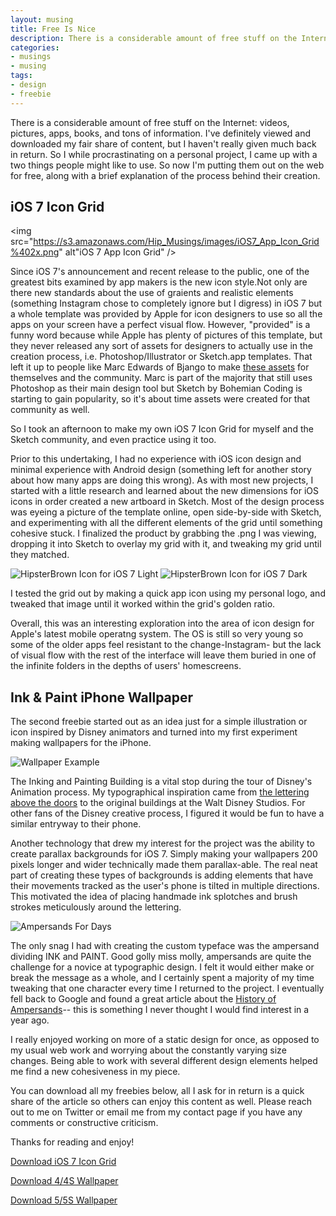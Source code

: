 ```yaml
---
layout: musing
title: Free Is Nice
description: There is a considerable amount of free stuff on the Internet— videos, pictures, apps, books, and tons of information. I've definitely viewed and downloaded my fair share of content, but I haven't really given much back in return. So I while procrastinating on a personal project, I came up with two things people might like to use. So now I'm putting them out on the web for free, along with a brief explanation of the process behind their creation.
categories:
- musings
- musing
tags:
- design
- freebie
---
```

There is a considerable amount of free stuff on the Internet: videos, pictures, apps, books, and tons of information. I've definitely viewed and downloaded my fair share of content, but I haven't really given much back in return. So I while procrastinating on a personal project, I came up with a two things people might like to use. So now I'm putting them out on the web for free, along with a brief explanation of the process behind their creation.

iOS 7 Icon Grid
-----------------
<img src="https://s3.amazonaws.com/Hip_Musings/images/iOS7_App_Icon_Grid%402x.png" alt"iOS 7 App Icon Grid" />

Since iOS 7's announcement and recent release to the public, one of the greatest bits examined by app makers is the new icon style.Not only are there new standards about the use of graients and realistic elements (something Instagram chose to completely ignore but I digress) in iOS 7 but a whole template was provided by Apple for icon designers to use so all the apps on your screen have a perfect visual flow. However, "provided" is a funny word because while Apple has plenty of pictures of this template, but they never released any sort of assets for designers to actually use in the creation process, i.e. Photoshop/Illustrator or Sketch.app templates. That left it up to people like Marc Edwards of Bjango to make [these assets](http://dribbble.com/shots/1248681-Bjango-Actions-2-0-PSDs-Actions) for themselves and the community. Marc is part of the majority that still uses Photoshop as their main design tool but Sketch by Bohemian Coding is starting to gain popularity, so it's about time assets were created for that community as well.

So I took an afternoon to make my own iOS 7 Icon Grid for myself and the Sketch community, and even practice using it too.

Prior to this undertaking, I had no experience with iOS icon design and minimal experience with Android design (something left for another story about how many apps are doing this wrong). As with most new projects, I started with a little research and learned about the new dimensions for iOS icons in order created a new artboard in Sketch. Most of the design process was eyeing a picture of the template online, open side-by-side with Sketch, and experimenting with all the different elements of the grid until something cohesive stuck. I finalized the product by grabbing the .png I was viewing, dropping it into Sketch to overlay my grid with it, and tweaking my grid until they matched.

<img src="https://s3.amazonaws.com/Hip_Musings/images/HipsterApp+Icon+Grid%402x.png " alt="HipsterBrown Icon for iOS 7 Light" />

<img src="https://s3.amazonaws.com/Hip_Musings/images/HipsterApp+Icon+2+Grid%402x.png " alt="HipsterBrown Icon for iOS 7 Dark" />

I tested the grid out by making a quick app icon using my personal logo, and tweaked that image until it worked within the grid's golden ratio.

Overall, this was an interesting exploration into the area of icon design for Apple's latest mobile operatng system. The OS is still so very young so some of the older apps feel resistant to the change-Instagram- but the lack of visual flow with the rest of the interface will leave them buried in one of the infinite folders in the depths of users' homescreens.

Ink & Paint iPhone Wallpaper
--------------------------------

The second freebie started out as an idea just for a simple illustration or icon inspired by Disney animators and turned into my first experiment making wallpapers for the iPhone.

<img src="https://s3.amazonaws.com/Hip_Musings/images/Ink%26Paint_Example.png" alt="Wallpaper Example" />

The Inking and Painting Building is a vital stop during the tour of Disney's Animation process. My typographical inspiration came from [the lettering above the doors](http://www.flickr.com/photos/lorenjavier/5677597621/lightbox/) to the original buildings at the Walt Disney Studios. For other fans of the Disney creative process, I figured it would be fun to have a similar entryway to their phone.

Another technology that drew my interest for the project was the ability to create parallax backgrounds for iOS 7. Simply making your wallpapers 200 pixels longer and wider technically made them parallax-able. The real neat part of creating these types of backgrounds is adding elements that have their movements tracked as the user's phone is tilted in multiple directions. This motivated the idea of placing handmade ink splotches and brush strokes meticulously around the lettering.

<img src="https://s3.amazonaws.com/Hip_Musings/images/Ampersands_For_Days.png" alt="Ampersands For Days" />

The only snag I had with creating the custom typeface was the ampersand dividing INK and PAINT. Good golly miss molly, ampersands are quite the challenge for a novice at typographic design. I felt it would either make or break the message as a whole, and I certainly spent a majority of my time tweaking that one character every time I returned to the project. I eventually fell back to Google and found a great article about the [History of Ampersands](http://www.webdesignerdepot.com/2010/01/the-history-of-the-ampersand-and-showcase/)-- this is something I never thought I would find interest in a year ago.  

I really enjoyed working on more of a static design for once, as opposed to my usual web work and worrying about the constantly varying size changes. Being able to work with several different design elements helped me find a new cohesiveness in my piece.

You can download all my freebies below, all I ask for in return is a quick share of the article so others can enjoy this content as well. Please reach out to me on Twitter or email me from my contact page if you have any comments or constructive criticism.

Thanks for reading and enjoy!

[Download iOS 7 Icon Grid](https://s3.amazonaws.com/Hip_Musings/images/iOS7+Icon+Grid.zip)

[Download 4/4S Wallpaper](https://s3.amazonaws.com/Hip_Musings/images/Ink%26Paint_Messy_4S%402x.png)

[Download 5/5S Wallpaper](https://s3.amazonaws.com/Hip_Musings/images/Ink%26Paint_Messy_5%402x.png)
